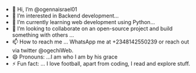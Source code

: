 - 👋 Hi, I’m @ogennaisrael01
- 👀 I’m interested in Backend development...
- 🌱 I’m currently learning web development using Python...
- 💞️ I’m looking to collaborate on an open-source project and build something with others   ...
- 📫 How to reach me ... WhatsApp me at +2348142550239 or reach out via twitter @ogechiWeb.
- 😄 Pronouns: ...I am who I am by his grace 
- ⚡ Fun fact: ... I love football, apart from coding, I read and explore stuff.

<!---
ogennaisrael01/ogennaisrael01 is a ✨ special ✨ repository because its `README.md` (this file) appears on your GitHub profile.
You can click the Preview link to take a look at your changes.
--->
